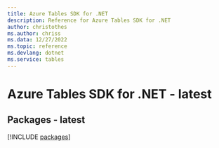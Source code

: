```yaml
---
title: Azure Tables SDK for .NET
description: Reference for Azure Tables SDK for .NET
author: christothes
ms.author: chriss
ms.data: 12/27/2022
ms.topic: reference
ms.devlang: dotnet
ms.service: tables
---
```

# Azure Tables SDK for .NET - latest
## Packages - latest
[!INCLUDE [packages](tables-index.md)]